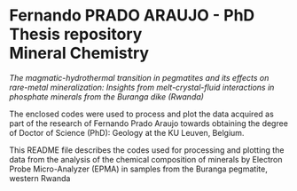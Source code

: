 # Fernando PRADO ARAUJO - PhD Thesis repository <br> Mineral Chemistry 

*The magmatic-hydrothermal transition in pegmatites and its effects on rare-metal mineralization: Insights from melt-crystal-fluid interactions in phosphate minerals from the Buranga dike (Rwanda)*

The enclosed codes were used to process and plot the data acquired as part of the research of Fernando Prado Araujo towards obtaining the 
degree of Doctor of Science (PhD): Geology at the KU Leuven, Belgium.


This README file describes the codes used for processing and plotting the data from the analysis of the chemical composition of minerals by Electron Probe Micro-Analyzer (EPMA)
in samples from the Buranga pegmatite, western Rwanda
